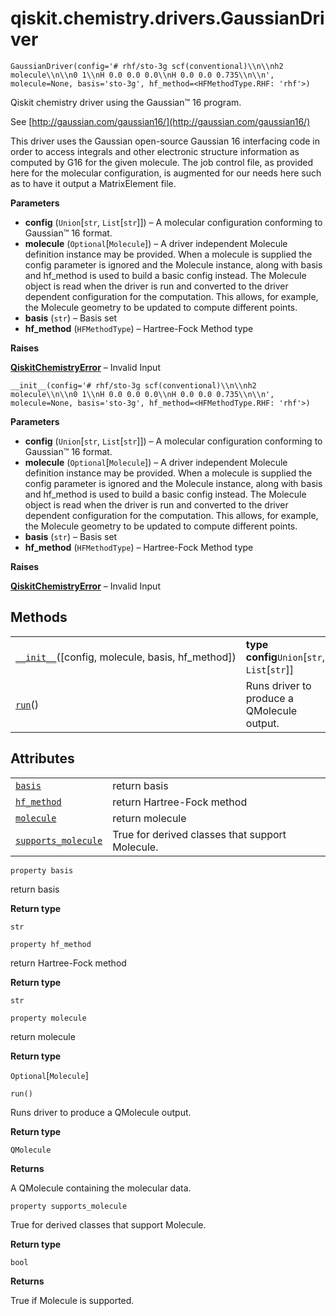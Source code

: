 <span id="qiskit-chemistry-drivers-gaussiandriver" />

# qiskit.chemistry.drivers.GaussianDriver



`GaussianDriver(config='# rhf/sto-3g scf(conventional)\\n\\nh2 molecule\\n\\n0 1\\nH 0.0 0.0 0.0\\nH 0.0 0.0 0.735\\n\\n', molecule=None, basis='sto-3g', hf_method=<HFMethodType.RHF: 'rhf'>)`

Qiskit chemistry driver using the Gaussian™ 16 program.

See [http://gaussian.com/gaussian16/](http://gaussian.com/gaussian16/)

This driver uses the Gaussian open-source Gaussian 16 interfacing code in order to access integrals and other electronic structure information as computed by G16 for the given molecule. The job control file, as provided here for the molecular configuration, is augmented for our needs here such as to have it output a MatrixElement file.

**Parameters**

*   **config** (`Union`\[`str`, `List`\[`str`]]) – A molecular configuration conforming to Gaussian™ 16 format.
*   **molecule** (`Optional`\[`Molecule`]) – A driver independent Molecule definition instance may be provided. When a molecule is supplied the config parameter is ignored and the Molecule instance, along with basis and hf\_method is used to build a basic config instead. The Molecule object is read when the driver is run and converted to the driver dependent configuration for the computation. This allows, for example, the Molecule geometry to be updated to compute different points.
*   **basis** (`str`) – Basis set
*   **hf\_method** (`HFMethodType`) – Hartree-Fock Method type

**Raises**

[**QiskitChemistryError**](qiskit.chemistry.QiskitChemistryError#qiskit.chemistry.QiskitChemistryError "qiskit.chemistry.QiskitChemistryError") – Invalid Input



`__init__(config='# rhf/sto-3g scf(conventional)\\n\\nh2 molecule\\n\\n0 1\\nH 0.0 0.0 0.0\\nH 0.0 0.0 0.735\\n\\n', molecule=None, basis='sto-3g', hf_method=<HFMethodType.RHF: 'rhf'>)`

**Parameters**

*   **config** (`Union`\[`str`, `List`\[`str`]]) – A molecular configuration conforming to Gaussian™ 16 format.
*   **molecule** (`Optional`\[`Molecule`]) – A driver independent Molecule definition instance may be provided. When a molecule is supplied the config parameter is ignored and the Molecule instance, along with basis and hf\_method is used to build a basic config instead. The Molecule object is read when the driver is run and converted to the driver dependent configuration for the computation. This allows, for example, the Molecule geometry to be updated to compute different points.
*   **basis** (`str`) – Basis set
*   **hf\_method** (`HFMethodType`) – Hartree-Fock Method type

**Raises**

[**QiskitChemistryError**](qiskit.chemistry.QiskitChemistryError#qiskit.chemistry.QiskitChemistryError "qiskit.chemistry.QiskitChemistryError") – Invalid Input

## Methods

|                                                                                                                                                            |                                                |
| ---------------------------------------------------------------------------------------------------------------------------------------------------------- | ---------------------------------------------- |
| [`__init__`](#qiskit.chemistry.drivers.GaussianDriver.__init__ "qiskit.chemistry.drivers.GaussianDriver.__init__")(\[config, molecule, basis, hf\_method]) | **type config**`Union`\[`str`, `List`\[`str`]] |
| [`run`](#qiskit.chemistry.drivers.GaussianDriver.run "qiskit.chemistry.drivers.GaussianDriver.run")()                                                      | Runs driver to produce a QMolecule output.     |

## Attributes

|                                                                                                                                               |                                                 |
| --------------------------------------------------------------------------------------------------------------------------------------------- | ----------------------------------------------- |
| [`basis`](#qiskit.chemistry.drivers.GaussianDriver.basis "qiskit.chemistry.drivers.GaussianDriver.basis")                                     | return basis                                    |
| [`hf_method`](#qiskit.chemistry.drivers.GaussianDriver.hf_method "qiskit.chemistry.drivers.GaussianDriver.hf_method")                         | return Hartree-Fock method                      |
| [`molecule`](#qiskit.chemistry.drivers.GaussianDriver.molecule "qiskit.chemistry.drivers.GaussianDriver.molecule")                            | return molecule                                 |
| [`supports_molecule`](#qiskit.chemistry.drivers.GaussianDriver.supports_molecule "qiskit.chemistry.drivers.GaussianDriver.supports_molecule") | True for derived classes that support Molecule. |



`property basis`

return basis

**Return type**

`str`



`property hf_method`

return Hartree-Fock method

**Return type**

`str`



`property molecule`

return molecule

**Return type**

`Optional`\[`Molecule`]



`run()`

Runs driver to produce a QMolecule output.

**Return type**

`QMolecule`

**Returns**

A QMolecule containing the molecular data.



`property supports_molecule`

True for derived classes that support Molecule.

**Return type**

`bool`

**Returns**

True if Molecule is supported.
